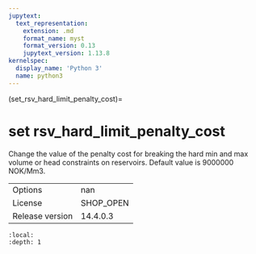 ```yaml
---
jupytext:
  text_representation:
    extension: .md
    format_name: myst
    format_version: 0.13
    jupytext_version: 1.13.8
kernelspec:
  display_name: 'Python 3'
  name: python3
---
```


(set_rsv_hard_limit_penalty_cost)=
# set rsv_hard_limit_penalty_cost
Change the value of the penalty cost for breaking the hard min and max volume or head constraints on reservoirs. Default value is 9000000 NOK/Mm3.

|   |   |
|---|---|
|Options|nan|
|License|SHOP_OPEN|
|Release version|14.4.0.3|

```{contents}
:local:
:depth: 1
```





